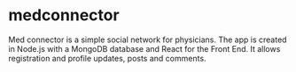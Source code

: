 # medconnector
Med connector is a simple social network for physicians. The app is created in Node.js with a MongoDB database and React for the Front End. 
It allows registration and profile updates, posts and comments. 
